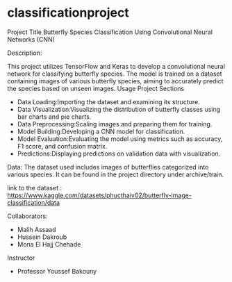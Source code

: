 # classificationproject
Project Title
Butterfly Species Classification Using Convolutional Neural Networks (CNN)

Description:

This project utilizes TensorFlow and Keras to develop a convolutional neural network for classifying butterfly species. The model is trained on a dataset containing images of various butterfly species, aiming to accurately predict the species based on unseen images.
Usage
Project Sections
- Data Loading:Importing the dataset and examining its structure.
- Data Visualization:Visualizing the distribution of butterfly classes using bar charts and pie charts.
- Data Preprocessing:Scaling images and preparing them for training.
- Model Building:Developing a CNN model for classification.
- Model Evaluation:Evaluating the model using metrics such as accuracy, F1 score, and confusion matrix.
- Predictions:Displaying predictions on validation data with visualization.

Data:
The dataset used includes images of butterflies categorized into various species. It can be found in the project directory under archive/train.

link to the dataset : https://www.kaggle.com/datasets/phucthaiv02/butterfly-image-classification/data

Collaborators:

- Malih Assaad
- Hussein Dakroub
- Mona El Hajj Chehade

Instructor

- Professor Youssef Bakouny

